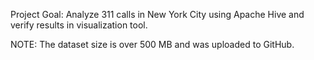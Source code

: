 Project Goal:
Analyze 311 calls in New York City using Apache Hive and verify results in visualization tool.

NOTE:
The dataset size is over 500 MB and was uploaded to GitHub.
